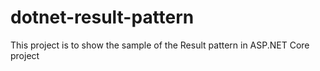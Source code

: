 # dotnet-result-pattern
This project is to show the sample of the Result pattern in ASP.NET Core project
